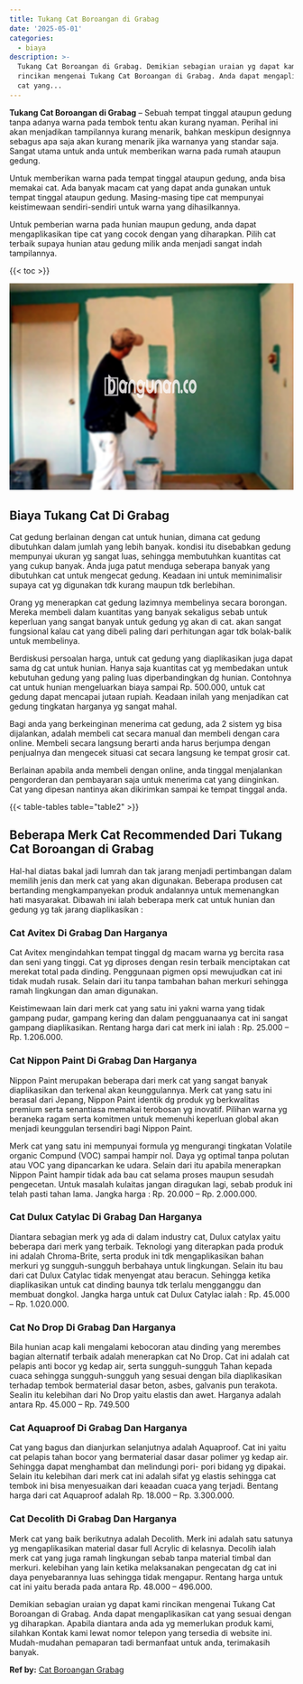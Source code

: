 ```yaml
---
title: Tukang Cat Boroangan di Grabag
date: '2025-05-01'
categories:
  - biaya
description: >-
  Tukang Cat Boroangan di Grabag. Demikian sebagian uraian yg dapat kami
  rincikan mengenai Tukang Cat Boroangan di Grabag. Anda dapat mengaplikasikan
  cat yang...
---
```


**Tukang Cat Boroangan di Grabag** – Sebuah tempat tinggal ataupun gedung tanpa adanya warna pada tembok tentu akan kurang nyaman. Perihal ini akan menjadikan tampilannya kurang menarik, bahkan meskipun designnya sebagus apa saja akan kurang menarik jika warnanya yang standar saja. Sangat utama untuk anda untuk memberikan warna pada rumah ataupun gedung.

Untuk memberikan warna pada tempat tinggal ataupun gedung, anda bisa memakai cat. Ada banyak macam cat yang dapat anda gunakan untuk tempat tinggal ataupun gedung. Masing-masing tipe cat mempunyai keistimewaan sendiri-sendiri untuk warna yang dihasilkannya.

Untuk pemberian warna pada hunian maupun gedung, anda dapat mengaplikasikan tipe cat yang cocok dengan yang diharapkan. Pilih cat terbaik supaya hunian atau gedung milik anda menjadi sangat indah tampilannya.

{{< toc >}}

![Tukang Cat Boroangan di Grabag](/images/jasa-cat-murah22.png)

## Biaya Tukang Cat Di Grabag

Cat gedung berlainan dengan cat untuk hunian, dimana cat gedung dibutuhkan dalam jumlah yang lebih banyak. kondisi itu disebabkan gedung mempunyai ukuran yg sangat luas, sehingga membutuhkan kuantitas cat yang cukup banyak. Anda juga patut menduga seberapa banyak yang dibutuhkan cat untuk mengecat gedung. Keadaan ini untuk meminimalisir supaya cat yg digunakan tdk kurang maupun tdk berlebihan.

Orang yg menerapkan cat gedung lazimnya membelinya secara borongan. Mereka membeli dalam kuantitas yang banyak sekaligus sebab untuk keperluan yang sangat banyak untuk gedung yg akan di cat. akan sangat fungsional kalau cat yang dibeli paling dari perhitungan agar tdk bolak-balik untuk membelinya.

Berdiskusi persoalan harga, untuk cat gedung yang diaplikasikan juga dapat sama dg cat untuk hunian. Hanya saja kuantitas cat yg membedakan untuk kebutuhan gedung yang paling luas diperbandingkan dg hunian. Contohnya cat untuk hunian mengeluarkan biaya sampai Rp. 500.000, untuk cat gedung dapat mencapai jutaan rupiah. Keadaan inilah yang menjadikan cat gedung tingkatan harganya yg sangat mahal.

Bagi anda yang berkeinginan menerima cat gedung, ada 2 sistem yg bisa dijalankan, adalah membeli cat secara manual dan membeli dengan cara online. Membeli secara langsung berarti anda harus berjumpa dengan penjualnya dan mengecek situasi cat secara langsung ke tempat grosir cat.

Berlainan apabila anda membeli dengan online, anda tinggal menjalankan pengorderan dan pembayaran saja untuk menerima cat yang diinginkan. Cat yang dipesan nantinya akan dikirimkan sampai ke tempat tinggal anda.

{{< table-tables table="table2" >}}

## Beberapa Merk Cat Recommended Dari Tukang Cat Boroangan di Grabag

Hal-hal diatas bakal jadi lumrah dan tak jarang menjadi pertimbangan dalam memilih jenis dan merk cat yang akan digunakan. Beberapa produsen cat bertanding mengkampanyekan produk andalannya untuk memenangkan hati masyarakat. Dibawah ini ialah beberapa merk cat untuk hunian dan gedung yg tak jarang diaplikasikan :

### Cat Avitex Di Grabag Dan Harganya

Cat Avitex mengindahkan tempat tinggal dg macam warna yg bercita rasa dan seni yang tinggi. Cat yg diproses dengan resin terbaik menciptakan cat merekat total pada dinding. Penggunaan pigmen opsi mewujudkan cat ini tidak mudah rusak. Selain dari itu tanpa tambahan bahan merkuri sehingga ramah lingkungan dan aman digunakan.

Keistimewaan lain dari merk cat yang satu ini yakni warna yang tidak gampang pudar, gampang kering dan dalam pengguanaanya cat ini sangat gampang diaplikasikan. Rentang harga dari cat merk ini ialah : Rp. 25.000 – Rp. 1.206.000.

### Cat Nippon Paint Di Grabag Dan Harganya

Nippon Paint merupakan beberapa dari merk cat yang sangat banyak diaplikasikan dan terkenal akan keunggulannya. Merk cat yang satu ini berasal dari Jepang, Nippon Paint identik dg produk yg berkwalitas premium serta senantiasa memakai terobosan yg inovatif. Pilihan warna yg beraneka ragam serta komitmen untuk memenuhi keperluan global akan menjadi keunggulan tersendiri bagi Nippon Paint.

Merk cat yang satu ini mempunyai formula yg mengurangi tingkatan Volatile organic Compund (VOC) sampai hampir nol. Daya yg optimal tanpa polutan atau VOC yang dipancarkan ke udara. Selain dari itu apabila menerapkan Nippon Paint hampir tidak ada bau cat selama proses maupun sesudah pengecetan. Untuk masalah kulaitas jangan diragukan lagi, sebab produk ini telah pasti tahan lama. Jangka harga : Rp. 20.000 – Rp. 2.000.000.

### Cat Dulux Catylac Di Grabag Dan Harganya

Diantara sebagian merk yg ada di dalam industry cat, Dulux catylax yaitu beberapa dari merk yang terbaik. Teknologi yang diterapkan pada produk ini adalah Chroma-Brite, serta produk ini tdk mengaplikasikan bahan merkuri yg sungguh-sungguh berbahaya untuk lingkungan. Selain itu bau dari cat Dulux Catylac tidak menyengat atau beracun. Sehingga ketika diaplikasikan untuk cat dinding baunya tdk terlalu mengganggu dan membuat dongkol. Jangka harga untuk cat Dulux Catylac ialah : Rp. 45.000 – Rp. 1.020.000.

### Cat No Drop Di Grabag Dan Harganya

Bila hunian acap kali mengalami kebocoran atau dinding yang merembes bagian alternatif terbaik adalah menerapkan cat No Drop. Cat ini adalah cat pelapis anti bocor yg kedap air, serta sungguh-sungguh Tahan kepada cuaca sehingga sungguh-sungguh yang sesuai dengan bila diaplikasikan terhadap tembok bermaterial dasar beton, asbes, galvanis pun terakota. Sealin itu kelebihan dari No Drop yaitu elastis dan awet. Harganya adalah antara Rp. 45.000 – Rp. 749.500

### Cat Aquaproof Di Grabag Dan Harganya

Cat yang bagus dan dianjurkan selanjutnya adalah Aquaproof. Cat ini yaitu cat pelapis tahan bocor yang bermaterial dasar dasar polimer yg kedap air. Sehingga dapat menghambat dan melindungi pori- pori bidang yg dipakai. Selain itu kelebihan dari merk cat ini adalah sifat yg elastis sehingga cat tembok ini bisa menyesuaikan dari keaadan cuaca yang terjadi. Bentang harga dari cat Aquaproof adalah Rp. 18.000 – Rp. 3.300.000.

### Cat Decolith Di Grabag Dan Harganya

Merk cat yang baik berikutnya adalah Decolith. Merk ini adalah satu satunya yg mengaplikasikan material dasar full Acrylic di kelasnya. Decolih ialah merk cat yang juga ramah lingkungan sebab tanpa material timbal dan merkuri. kelebihan yang lain ketika melaksanakan pengecatan dg cat ini daya penyebarannya luas sehingga tidak mengapur. Rentang harga untuk cat ini yaitu berada pada antara Rp. 48.000 – 496.000.

Demikian sebagian uraian yg dapat kami rincikan mengenai Tukang Cat Boroangan di Grabag. Anda dapat mengaplikasikan cat yang sesuai dengan yg diharapkan. Apabila diantara anda ada yg memerlukan produk kami, silahkan Kontak kami lewat nomor telepon yang tersedia di website ini. Mudah-mudahan pemaparan tadi bermanfaat untuk anda, terimakasih banyak.

**Ref by:** [Cat Boroangan Grabag](https://id.wikipedia.org/wiki/Cat)
